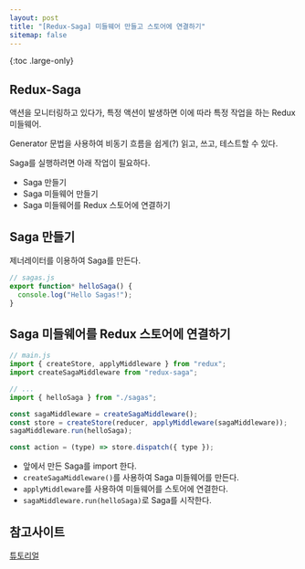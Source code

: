 ```yaml
---
layout: post
title: "[Redux-Saga] 미들웨어 만들고 스토어에 연결하기"
sitemap: false
---
```


{:toc .large-only}

## Redux-Saga

액션을 모니터링하고 있다가, 특정 액션이 발생하면 이에 따라 특정 작업을 하는 Redux 미들웨어.

Generator 문법을 사용하여 비동기 흐름을 쉽게(?) 읽고, 쓰고, 테스트할 수 있다.

Saga를 실행하려면 아래 작업이 필요하다.

- Saga 만들기
- Saga 미들웨어 만들기
- Saga 미들웨어를 Redux 스토어에 연결하기

## Saga 만들기

제너레이터를 이용하여 Saga를 만든다.

```js
// sagas.js
export function* helloSaga() {
  console.log("Hello Sagas!");
}
```

## Saga 미들웨어를 Redux 스토어에 연결하기

```js
// main.js
import { createStore, applyMiddleware } from "redux";
import createSagaMiddleware from "redux-saga";

// ...
import { helloSaga } from "./sagas";

const sagaMiddleware = createSagaMiddleware();
const store = createStore(reducer, applyMiddleware(sagaMiddleware));
sagaMiddleware.run(helloSaga);

const action = (type) => store.dispatch({ type });
```

- 앞에서 만든 Saga를 import 한다.
- `createSagaMiddleware()`를 사용하여 Saga 미들웨어를 만든다.
- `applyMiddleware`를 사용하여 미들웨어를 스토어에 연결한다.
- `sagaMiddleware.run(helloSaga)`로 Saga를 시작한다.

## 참고사이트

[튜토리얼](https://mskims.github.io/redux-saga-in-korean/introduction/BeginnerTutorial.html)
